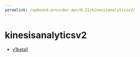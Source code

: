 ```yaml
---
permalink: /upbound-provider-aws/0.21/kinesisanalyticsv2/
---
```


# kinesisanalyticsv2



* [v1beta1](v1beta1/index.md)